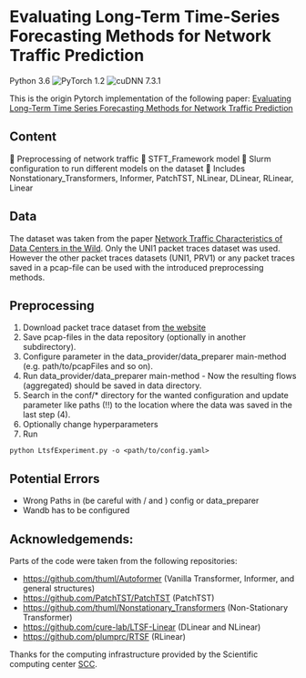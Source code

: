 # Evaluating Long-Term Time-Series Forecasting Methods for Network Traffic Prediction

Python 3.6
![PyTorch 1.2](https://img.shields.io/badge/PyTorch%20-%23EE4C2C.svg?style=plastic)
![cuDNN 7.3.1](https://img.shields.io/badge/cudnn-7.3.1-green.svg?style=plastic)

This is the origin Pytorch implementation of the following paper:
[Evaluating Long-Term Time Series Forecasting Methods for Network Traffic Prediction](Link)

## Content

:triangular_flag_on_post: Preprocessing of network traffic
:triangular_flag_on_post: STFT_Framework model
:triangular_flag_on_post: Slurm configuration to run different models on the dataset
:triangular_flag_on_post: Includes Nonstationary_Transformers, Informer, PatchTST, NLinear, DLinear, RLinear, Linear

## Data

The dataset was taken from the paper [Network Traffic Characteristics of Data Centers in the Wild](https://pages.cs.wisc.edu/~tbenson/IMC10_Data.html). Only the UNI1 packet traces dataset was used. However the other packet traces datasets (UNI1, PRV1) or any packet traces saved in a pcap-file can be used with the introduced preprocessing methods.

## Preprocessing

1. Download packet trace dataset from [the website](https://pages.cs.wisc.edu/~tbenson/IMC10_Data.html)
2. Save pcap-files in the data repository (optionally in another subdirectory).
3. Configure parameter in the data_provider/data_preparer main-method (e.g. path/to/pcapFiles and so on).
4. Run data_provider/data_preparer main-method - Now the resulting flows (aggregated) should be saved in data directory.
5. Search in the conf/\* directory for the wanted configuration and update parameter like paths (!!) to the location where the data was saved in the last step (4).
6. Optionally change hyperparameters
7. Run

```
python LtsfExperiment.py -o <path/to/config.yaml>
```

## Potential Errors

- Wrong Paths in (be careful with / and \) config or data_preparer
- Wandb has to be configured

## Acknowledgemends:

Parts of the code were taken from the following repositories:

- https://github.com/thuml/Autoformer (Vanilla Transformer, Informer, and general structures)
- https://github.com/PatchTST/PatchTST (PatchTST)
- https://github.com/thuml/Nonstationary_Transformers (Non-Stationary Transformer)
- https://github.com/cure-lab/LTSF-Linear (DLinear and NLinear)
- https://github.com/plumprc/RTSF (RLinear)

Thanks for the computing infrastructure provided by the Scientific computing center [SCC](https://www.scc.kit.edu/).

